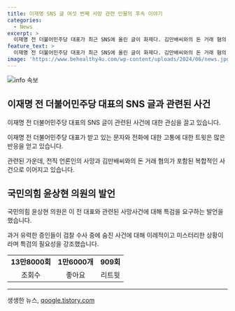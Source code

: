 ```yaml
---
title: 이재명 SNS 글 여섯 번째 사망 관련 인물의 후속 이야기
categories:
  - News
excerpt: >
  이재명 전 더불어민주당 대표가 최근 SNS에 올린 글이 화제다. 김만배씨와의 돈 거래 혐의 전직 언론인의 사망에 대해 “전화, 문자 그만 좀”이라며 고통을 호소했다. 트윗은 13만8000회 이상 조회되며 네티즌들의 화제를 모았고, 국민의힘 의원은 이를 특검에 이르는 사건으로 평가하며 비판했다. A씨의 사망은 김만배씨와의 돈 거래 및 우호적인 기사 작성에 대한 의혹과 연관성을 더욱 불러일으키고 있다. 
feature_text: >
  이재명 전 더불어민주당 대표가 최근 SNS에 올린 글이 화제다. 김만배씨와의 돈 거래 혐의 전직 언론인의 사망에 대해 “전화, 문자 그만 좀”이라며 고통을 호소했다. 트윗은 13만8000회 이상 조회되며 네티즌들의 화제를 모았고, 국민의힘 의원은 이를 특검에 이르는 사건으로 평가하며 비판했다. A씨의 사망은 김만배씨와의 돈 거래 및 우호적인 기사 작성에 대한 의혹과 연관성을 더욱 불러일으키고 있다. 
image: 'https://www.behealthy4u.com/wp-content/uploads/2024/06/news.jpg'
---
```


<p><img src="https://www.behealthy4u.com/wp-content/uploads/2024/06/news.jpg" alt="info 속보" /></p>

<h2 data-ke-size="size26">이재명 전 더불어민주당 대표의 SNS 글과 관련된 사건</h2>

<p data-ke-size="size16">이재명 전 더불어민주당 대표의 SNS 글이 관련된 사건에 대한 관심을 끌고 있습니다.</p>

<p data-ke-size="size16">이재명 전 더불어민주당 대표가 받고 있는 문자와 전화에 대한 고통에 대한 트윗은 많은 반응을 얻고 있습니다.</p>

<p data-ke-size="size16">관련된 가운데, 전직 언론인의 사망과 김만배씨와의 돈 거래 혐의가 포함된 복합적인 사건으로 이어지고 있습니다.</p>

<h2 data-ke-size="size26">국민의힘 윤상현 의원의 발언</h2>

<p data-ke-size="size16">국민의힘 윤상현 의원은 이 전 대표와 관련된 사망사건에 대해 특검을 요구하는 발언을 했습니다.</p>

<p data-ke-size="size16">과거 유력한 증인들이 검찰 수사 중에 숨진 사건에 대해 이례적이고 미스터리한 상황이라며 특검의 필요성을 강조했습니다.</p>

<table>
  <tr>
    <td style="text-align: center; height: 17px;"><b>13만8000회</b></td>
    <td style="text-align: center; height: 17px;"><b>1만6000개</b></td>
    <td style="text-align: center; height: 17px;"><b>909회</b></td>
  </tr>
  <tr>
    <td style="text-align: center; height: 17px;">조회수</td>
    <td style="text-align: center; height: 17px;">좋아요</td>
    <td style="text-align: center; height: 17px;">리트윗</td>
  </tr>
</table>

<hr>

<p data-ke-size="size16"></p>
생생한 뉴스, <a href="https://qoogle.tistory.com" rel="dofollow">qoogle.tistory.com</a>


